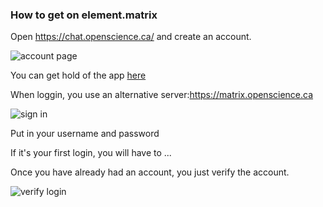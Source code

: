### How to get on element.matrix 

Open https://chat.openscience.ca/ and create an account. 

![account page](https://firebasestorage.googleapis.com/v0/b/firescript-577a2.appspot.com/o/imgs%2Fapp%2FHome_Sam%2FjryufGvvja.png?alt=media&token=cba97a2b-fa29-4467-9a02-5d0284707559)

You can get hold of the app [here](https://element.io/get-started) 

When loggin, you use an alternative server:https://matrix.openscience.ca

![sign in](https://firebasestorage.googleapis.com/v0/b/firescript-577a2.appspot.com/o/imgs%2Fapp%2FHome_Sam%2Fs0LXS2DThZ.png?alt=media&token=608310ed-4a9e-455e-9983-4bcac717eb85)

Put in your username and password

If it's your first login, you will have to ... 

Once you have already had an account, you just verify the account. 

![verify login](https://firebasestorage.googleapis.com/v0/b/firescript-577a2.appspot.com/o/imgs%2Fapp%2FHome_Sam%2FCKeP3_SGL2.png?alt=media&token=3ac3988d-4edd-41b7-8a96-8c82d6bb12e3)
